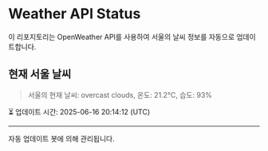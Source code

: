 
# Weather API Status

이 리포지토리는 OpenWeather API를 사용하여 서울의 날씨 정보를 자동으로 업데이트합니다.

## 현재 서울 날씨
> 서울의 현재 날씨: overcast clouds, 온도: 21.2°C, 습도: 93%

⏳ 업데이트 시간: 2025-06-16 20:14:12 (UTC)

---
자동 업데이트 봇에 의해 관리됩니다.
